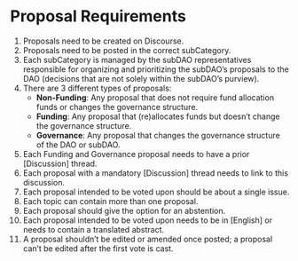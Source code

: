 # Proposal Requirements



1. Proposals need to be created on Discourse.
2. Proposals need to be posted in the correct subCategory.
3. Each subCategory is managed by the subDAO representatives responsible for organizing and prioritizing the subDAO’s proposals to the DAO (decisions that are not solely within the subDAO’s purview).
4. There are 3 different types of proposals:
   * **Non-Funding**: Any proposal that does not require fund allocation funds or changes the governance structure.
   * **Funding**: Any proposal that (re)allocates funds but doesn’t change the governance structure.
   * **Governance**: Any proposal that changes the governance structure of the DAO or subDAO.
5. Each Funding and Governance proposal needs to have a prior \[Discussion] thread.
6. Each proposal with a mandatory \[Discussion] thread needs to link to this discussion.
7. Each proposal intended to be voted upon should be about a single issue.
8. Each topic can contain more than one proposal.
9. Each proposal should give the option for an abstention.
10. Each proposal intended to be voted upon needs to be in \[English] or needs to contain a translated abstract.
11. A proposal shouldn’t be edited or amended once posted; a proposal can’t be edited after the first vote is cast.
